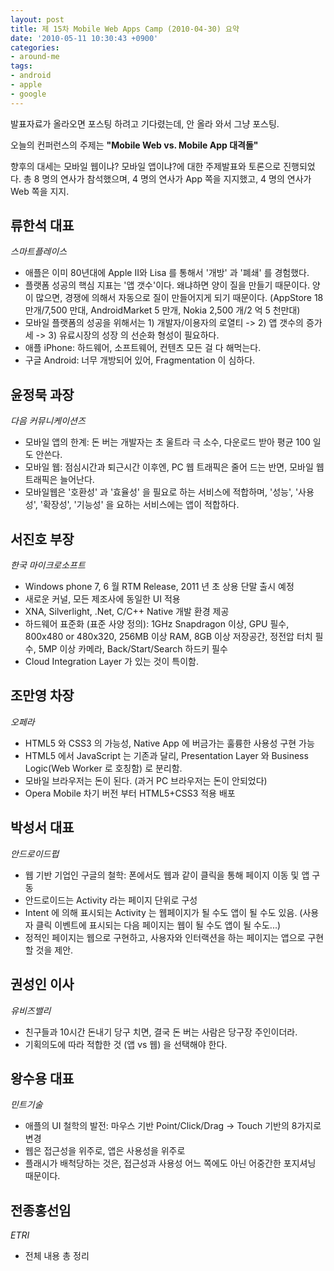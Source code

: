 ```yaml
---
layout: post
title: 제 15차 Mobile Web Apps Camp (2010-04-30) 요약
date: '2010-05-11 10:30:43 +0900'
categories:
- around-me
tags:
- android
- apple
- google
---
```


발표자료가 올라오면 포스팅 하려고 기다렸는데, 안 올라 와서 그냥 포스팅.

오늘의 컨퍼런스의 주제는 **"Mobile Web vs. Mobile App 대격돌"**

향후의 대세는 모바일 웹이냐? 모바일 앱이냐?에 대한 주제발표와 토론으로 진행되었다. 총 8 명의 연사가 참석했으며, 4 명의 연사가 App 쪽을 지지했고, 4 명의 연사가 Web 쪽을 지지.

## **류한석 대표**

*스마트플레이스*

- 애플은 이미 80년대에 Apple II와 Lisa 를 통해서 '개방' 과 '폐쇄' 를 경험했다.
- 플랫폼 성공의 핵심 지표는 '앱 갯수'이다. 왜냐하면 양이 질을 만들기 때문이다. 양이 많으면, 경쟁에 의해서 자동으로 질이 만들어지게 되기 때문이다. (AppStore 18 만개/7,500 만대, AndroidMarket 5 만개, Nokia 2,500 개/2 억 5 천만대)
- 모바일 플랫폼의 성공을 위해서는 1) 개발자/이용자의 로열티 -> 2) 앱 갯수의 증가세 -> 3) 유료시장의 성장 의 선순화 형성이 필요하다.
- 애플 iPhone: 하드웨어, 소프트웨어, 컨텐츠 모든 걸 다 해먹는다.
- 구글 Android: 너무 개방되어 있어, Fragmentation 이 심하다.

## **윤정묵 과장**

*다음 커뮤니케이션즈*

- 모바일 앱의 한계: 돈 버는 개발자는 초 울트라 극 소수, 다운로드 받아 평균 100 일도 안쓴다.
- 모바일 웹: 점심시간과 퇴근시간 이후엔, PC 웹 트래픽은 줄어 드는 반면, 모바일 웹트래픽은 늘어난다.
- 모바일웹은 '호환성' 과 '효율성' 을 필요로 하는 서비스에 적합하며, '성능', '사용성', '확장성', '기능성' 을 요하는 서비스에는 앱이 적합하다.

## **서진호 부장**

*한국 마이크로소프트*

- Windows phone 7, 6 월 RTM Release, 2011 년 초 상용 단말 출시 예정
- 새로운 커널, 모든 제조사에 동일한 UI 적용
- XNA, Silverlight, .Net, C/C++ Native 개발 환경 제공
- 하드웨어 표준화 (표준 사양 정의): 1GHz Snapdragon 이상, GPU 필수, 800x480 or 480x320, 256MB 이상 RAM, 8GB 이상 저장공간, 정전압 터치 필수, 5MP 이상 카메라, Back/Start/Search 하드키 필수
- Cloud Integration Layer 가 있는 것이 특이함.

## **조만영 차장**

*오페라*

- HTML5 와 CSS3 의 가능성, Native App 에 버금가는 훌륭한 사용성 구현 가능
- HTML5 에서 JavaScript 는 기존과 달리, Presentation Layer 와 Business Logic(Web Worker 로 호칭함) 로 분리함.
- 모바일 브라우저는 돈이 된다. (과거 PC 브라우저는 돈이 안되었다)
- Opera Mobile 차기 버전 부터 HTML5+CSS3 적용 배포

## **박성서 대표**

*안드로이드펍*

- 웹 기반 기업인 구글의 철학: 폰에서도 웹과 같이 클릭을 통해 페이지 이동 및 앱 구동
- 안드로이드는 Activity 라는 페이지 단위로 구성
- Intent 에 의해 표시되는 Activity 는 웹페이지가 될 수도 앱이 될 수도 있음. (사용자 클릭 이벤트에 표시되는 다음 페이지는 웹이 될 수도 앱이 될 수도...)
- 정적인 페이지는 웹으로 구현하고, 사용자와 인터랙션을 하는 페이지는 앱으로 구현할 것을 제안.

## **권성인 이사**

*유비즈밸리*

- 친구들과 10시간 돈내기 당구 치면, 결국 돈 버는 사람은 당구장 주인이더라.
- 기획의도에 따라 적합한 것 (앱 vs 웹) 을 선택해야 한다.

## **왕수용 대표**

*민트기술*

- 애플의 UI 철학의 발전: 마우스 기반 Point/Click/Drag -> Touch 기반의 8가지로 변경
- 웹은 접근성을 위주로, 앱은 사용성을 위주로
- 플래시가 배척당하는 것은, 접근성과 사용성 어느 쪽에도 아닌 어중간한 포지셔닝 때문이다.

## **전종홍선임**

*ETRI*

- 전체 내용 총 정리
